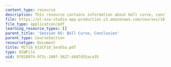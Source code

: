 ```yaml
---
content_type: resource
description: This resource contains information about bell curve, conclusion.
file: https://ol-ocw-studio-app-production.s3.amazonaws.com/courses/18-01sc-single-variable-calculus-fall-2010/8f010974972c100f3627d4d7d55aca35_MIT18_01SCF10_Ses65a.pdf
file_type: application/pdf
learning_resource_types: []
parent_title: 'Session 65: Bell Curve, Conclusion'
parent_type: CourseSection
resourcetype: Document
title: MIT18_01SCF10_Ses65a.pdf
type: OCWFile
uid: 8f010974-972c-100f-3627-d4d7d55aca35
---
```

